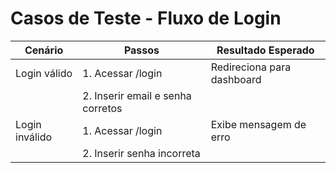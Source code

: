 #  Casos de Teste - Fluxo de Login  

| **Cenário**       | **Passos**                          | **Resultado Esperado**       |  
|-------------------|-------------------------------------|------------------------------|  
| Login válido      | 1. Acessar /login                   | Redireciona para dashboard  |  
|                   | 2. Inserir email e senha corretos   |                              |  
| Login inválido    | 1. Acessar /login                   | Exibe mensagem de erro       |  
|                   | 2. Inserir senha incorreta          |                              |  
